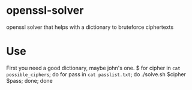 openssl-solver
======

openssl solver that helps with a dictionary to bruteforce ciphertexts

Use
======

First you need a good dictionary, maybe john's one. 
$ for cipher in `cat possible_ciphers`; do for pass in `cat passlist.txt`; do ./solve.sh $cipher $pass; done; done
